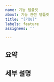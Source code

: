 ```yaml
---
name: 기능 템플릿
about: 기능 관련 템플릿
title: "[기능]"
labels: feature
assignees: ''

---
```


## 요약

## 세부 설명
<!--구현할 기능에 대해 설명을 작성한다.(기존 기능에서 변경될 경우 변경 내역도 함께 작성해주세요~)-->
